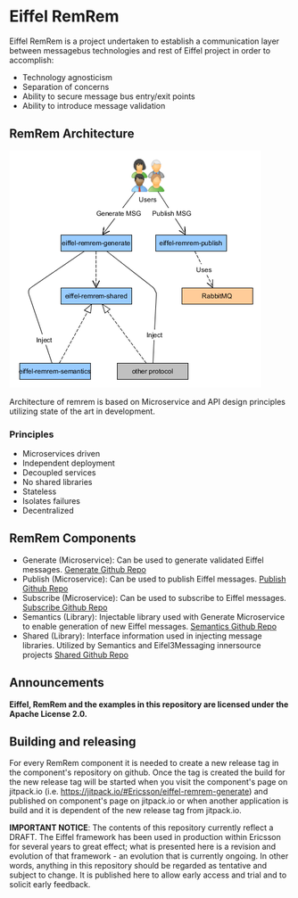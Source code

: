 # Eiffel RemRem
Eiffel RemRem is a project undertaken to establish a communication layer between messagebus technologies and rest of Eiffel project in order to accomplish:
- Technology agnosticism
- Separation of concerns
- Ability to secure message bus entry/exit points
- Ability to introduce message validation

## RemRem Architecture
![RemRem Architecture](https://github.com/Ericsson/eiffel-remrem/raw/master/media/remrem_architecture.png "RemRem Architecture")

Architecture of remrem is based on Microservice and API design principles utilizing state of the art in development.

### Principles
- Microservices driven
 - Independent deployment
 - Decoupled services
 - No shared libraries
 - Stateless
 - Isolates failures
 - Decentralized

## RemRem Components
- Generate (Microservice): Can be used to generate validated Eiffel messages. [Generate Github Repo](https://github.com/Ericsson/eiffel-remrem-generate)
- Publish (Microservice): Can be used to publish Eiffel messages. [Publish Github Repo](https://github.com/Ericsson/eiffel-remrem-publish)
- Subscribe (Microservice): Can be used to subscribe to Eiffel messages. [Subscribe Github Repo](https://github.com/Ericsson/eiffel-remrem-subscribe)
- Semantics (Library): Injectable library used with Generate Microservice to enable generation of new Eiffel messages. [Semantics Github Repo](https://github.com/Ericsson/eiffel-remrem-semantics)
- Shared (Library): Interface information used in injecting message libraries. Utilized by Semantics and Eifel3Messaging innersource projects [Shared Github Repo](https://github.com/Ericsson/eiffel-remrem-shared)

##  Announcements
__Eiffel, RemRem and the examples in this repository are licensed under the Apache License 2.0.__

## Building and releasing
For every RemRem component it is needed to create a new release tag in the component's repository on github. Once the tag is created the build for the new release tag will be started when you visit the component's page on jitpack.io (i.e. https://jitpack.io/#Ericsson/eiffel-remrem-generate) and published on component's page on jitpack.io or when another application is build and it is dependent of the new release tag from jitpack.io. 


__IMPORTANT NOTICE__: The contents of this repository currently reflect a DRAFT. The Eiffel framework has been used in production within Ericsson for several years to great effect; what is presented here is a revision and evolution of that framework - an evolution that is currently ongoing. In other words, anything in this repository should be regarded as tentative and subject to change. It is published here to allow early access and trial and to solicit early feedback.

